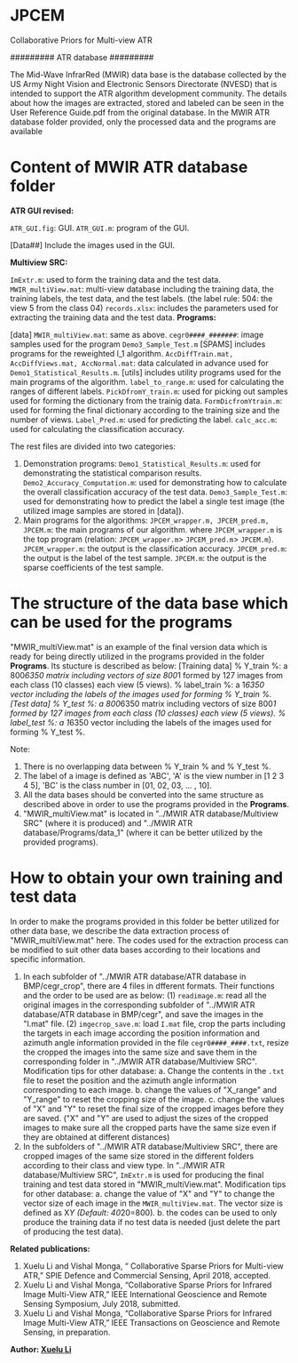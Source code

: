 # JPCEM
Collaborative Priors for Multi-view ATR

######### ATR database #########

The Mid-Wave InfrarRed (MWIR) data base is the database collected by the US Army Night Vision and Electronic Sensors Directorate (NVESD) that is intended to support the ATR algorithm development community. The details about how the images are extracted, stored and labeled can be seen in the User Reference Guide.pdf from the original database. In the MWIR ATR database folder provided, only the processed data and the programs are available

# Content of MWIR ATR database folder #

**ATR GUI revised:**

`ATR_GUI.fig`: GUI.
`ATR_GUI.m`: program of the GUI.

[Data##]
Include the images used in the GUI. 

**Multiview SRC:**

`ImExtr.m`: used to form the training data and the test data.
`MWIR_multiView.mat`: multi-view database including the training data, the training labels, the test data, and the test labels.
(the label rule: 504: the view 5 from the class 04)
`records.xlsx`: includes the parameters used for extracting the training data and the test data.
**Programs:**

[data]
`MWIR_multiView.mat`: same as above.
`cegr0####_#######`: image samples used for the program `Demo3_Sample_Test.m`
[SPAMS]
includes programs for the reweighted l_1 algorithm.
`AccDiffTrain.mat, AccDiffViews.mat, AccNormal.mat`: data calculated in advance used for `Demo1_Statistical_Results.m`.
[utils]
includes utility programs used for the main programs of the algorithm.
`label_to_range.m`: used for calculating the ranges of different labels.
`PickDfromY_train.m`: used for picking out samples used for forming the dictionary from the trainig data.
`FormDicfromYtrain.m`: used for forming the final dictionary according to the training size and the number of views. 
`Label_Pred.m`: used for predicting the label.
`calc_acc.m`: used for calculating the classification accuracy.

The rest files are divided into two categories:
1. Demonstration programs:
`Demo1_Statistical_Results.m`: used for demonstrating the statistical comparison results.
`Demo2_Accuracy_Computation.m`: used for demonstrating how to calculate the overall classification accuracy of the test data.
`Demo3_Sample_Test.m`: used for demonstrating how to predict the label a single test image (the utilized image samples are stored in [data]).
2. Main programs for the algorithms:
`JPCEM_wrapper.m, JPCEM_pred.m, JPCEM.m`: the main programs of our algorithm. where `JPCEM_wrapper.m` is the top program (relation: `JPCEM_wrapper.m`> `JPCEM_pred.m`> `JPCEM.m`).
`JPCEM_wrapper.m`: the output is the classification accuracy.
`JPCEM_pred.m`:  the output is the label of the test sample.
`JPCEM.m`: the output is the sparse coefficients of the test sample.

# The structure of the data base which can be used for the programs #
"MWIR_multiView.mat" is an example of the final version data which is ready for being directly utilized in the programs provided in the folder **Programs**. Its stucture is described as below:
[Training data]
% Y_train %: a 800*6350 matrix including vectors of size 800*1 formed by 127 images from each class (10 classes) each view (5 views).
% label_train %: a 1*6350 vector including the labels of the images used for forming % Y_train %.
[Test data]
% Y_test %: a 800*6350 matrix including vectors of size 800*1 formed by 127 images from each class (10 classes) each view (5 views).
% label_test %: a 1*6350 vector including the labels of the images used for forming % Y_test %.

Note:
1. There is no overlapping data between % Y_train % and % Y_test %.
2. The label of a image is defined as 'ABC', 'A' is the view number in [1 2 3 4 5], 'BC' is the class number in [01, 02, 03, ... , 10].
3. All the data bases should be converted into the same structure as described above in order to use the programs provided in the **Programs**.
4. "MWIR_multiView.mat" is located in "../MWIR ATR database/Multiview SRC" (where it is produced) and "../MWIR ATR database/Programs/data_1"
(where it can be better utilized by the provided programs).

# How to obtain your own training and test data #
In order to make the programs provided in this folder be better utilized for other data base, we describe the data extraction process of "MWIR_multiView.mat" here. The codes used for the extraction process can be modified to suit other data bases according to their locations and specific information. 

1. In each subfolder of "../MWIR ATR database/ATR database in BMP/cegr_crop", there are 4 files in dfferent formats. Their functions and the order to be used are as below:
(1) `readimage.m`: read all the original images in the corresponding subfolder of "../MWIR ATR database/ATR database in BMP/cegr", and save the images in the "I.mat" file.
(2) `imgecrop_save.m`: load `I.mat` file, crop the parts including the targets in each image according the position information and azimuth angle information provided in the file `cegr0####_####.txt`, resize the cropped the images into the same size and save them in the corresponding folder in "../MWIR ATR database/Multiview SRC".
Modification tips for other database:
a. Change the contents in the `.txt` file to reset the position and the azimuth angle information corresponding to each image.
b. change the values of "X_range" and "Y_range" to reset the cropping size of the image.
c. change the values of "X" and "Y" to reset the final size of the cropped images before they are saved. ("X" and "Y" are used to adjust the sizes of the cropped images to make sure all the cropped parts have the same size even if they are obtained at different distances)
2. In the subfolders of "../MWIR ATR database/Multiview SRC", there are cropped images of the same size stored in the different folders according to their class and view type. In "../MWIR ATR database/Multiview SRC", `ImExtr.m` is used for producing the final training and test data stored in "MWIR_multiView.mat".
Modification tips for other database:
a. change the value of "X" and "Y" to change the vector size of each image in the  `MWIR_multiView.mat`. The vector size is defined as X*Y (Default: 40*20=800).
b. the codes can be used to only produce the training data if no test data is needed (just delete the part of producing the test data). 


**Related publications:**

1. Xuelu Li and Vishal Monga, “ Collaborative Sparse Priors for Multi-view ATR,” SPIE Defence and Commercial Sensing, April 2018, accepted. 
2. Xuelu Li and Vishal Monga, “Collaborative Sparse Priors for Infrared Image Multi-View ATR,” IEEE International Geoscience and Remote Sensing Symposium, July 2018, submitted.
3. Xuelu Li and Vishal Monga, “Collaborative Sparse Priors for Infrared Image Multi-View ATR,” IEEE Transactions on Geoscience and Remote Sensing, in preparation.

**Author: [Xuelu Li](http://www.personal.psu.edu/xul76/)**





